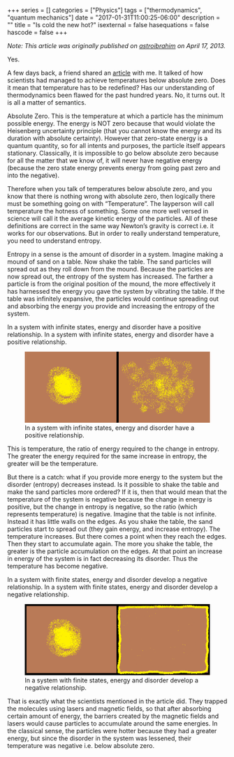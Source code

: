 +++
series = []
categories = ["Physics"]
tags = ["thermodynamics", "quantum mechanics"]
date = "2017-01-31T11:00:25-06:00"
description = ""
title = "Is cold the new hot?"
isexternal = false
hasequations = false
hascode = false
+++

_Note: This article was originally published on
[astroibrahim](astroibrahim.wordpress.com) on April 17, 2013._

Yes.

A few days back, a friend shared an [article](http://www.nature.com/news/quantum-gas-goes-below-absolute-zero-1.12146) with me. It talked of how scientists had managed to achieve temperatures below absolute zero. Does it mean that temperature has to be redefined? Has our understanding of thermodynamics been flawed for the past hundred years. No, it turns out. It is all a matter of semantics.

Absolute Zero. This is the temperature at which a particle has the minimum possible energy. The energy is NOT zero because that would violate the Heisenberg uncertainty principle (that you cannot know the energy and its duration with absolute certainty). However that zero-state energy is a quantum quantity, so for all intents and purposes, the particle itself appears stationary. Classically, it is impossible to go below absolute zero because for all the matter that we know of, it will never have negative energy (because the zero state energy prevents energy from going past zero and into the negative).

Therefore when you talk of temperatures below absolute zero, and you know that there is nothing wrong with absolute zero, then logically there must be something going on with “Temperature”. The layperson will call temperature the hotness of something. Some one more well versed in science will call it the average kinetic energy of the particles. All of these definitions are correct in the same way Newton’s gravity is correct i.e. it works for our observations. But in order to really understand temperature, you need to understand entropy.

Entropy in a sense is the amount of disorder in a system. Imagine making a mound of sand on a table. Now shake the table. The sand particles will spread out as they roll down from the mound. Because the particles are now spread out, the entropy of the system has increased. The farther a particle is from the original position of the mound, the more effectively it has harnessed the energy you gave the system by vibrating the table. If the table was infinitely expansive, the particles would continue spreading out and absorbing the energy you provide and increasing the entropy of the system.

In a system with infinite states, energy and disorder have a positive relationship. In a system with infinite states, energy and disorder have a positive relationship.

<figure>
    <img src="/img/posts/is-cold-the-new-hot/temp_infinite.png">
    <figcaption>In a system with infinite states, energy and
    disorder have a positive relationship.</figcaption>
</figure>

This is temperature, the ratio of energy required to the change in entropy. The greater the energy required for the same increase in entropy, the greater will be the temperature.

But there is a catch: what if you provide more energy to the system but the disorder (entropy) decreases instead. Is it possible to shake the table and make the sand particles more ordered? If it is, then that would mean that the temperature of the system is negative because the change in energy is positive, but the change in entropy is negative, so the ratio (which represents temperature) is negative. Imagine that the table is not infinite. Instead it has little walls on the edges. As you shake the table, the sand particles start to spread out (they gain energy, and increase entropy). The temperature increases. But there comes a point when they reach the edges. Then they start to accumulate again. The more you shake the table, the greater is the particle accumulation on the edges. At that point an increase in energy of the system is in fact decreasing its disorder. Thus the temperature has become negative.

In a system with finite states, energy and disorder develop a negative relationship. In a system with finite states, energy and disorder develop a negative relationship.

<figure>
    <img src="/img/posts/is-cold-the-new-hot/temp_finite.png">
    <figcaption>In a system with finite states, energy and  
    disorder develop a negative relationship.</figcaption>
</figure>

That is exactly what the scientists mentioned in the article did. They trapped the molecules using lasers and magnetic fields, so that after absorbing certain amount of energy, the barriers created by the magnetic fields and lasers would cause particles to accumulate around the same energies. In the classical sense, the particles were hotter because they had a greater energy, but since the disorder in the system was lessened, their temperature was negative i.e. below absolute zero.
